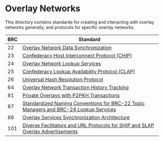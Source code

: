 # Overlay Networks

This directory contains standards for creating and interacting with overlay networks generally, and protocols for specific overlay networks.

BRC | Standard
-----|------------------
22   | [Overlay Network Data Synchronization](./0022.md)
23   | [Confederacy Host Interconnect Protocol (CHIP)](./0023.md)
24   | [Overlay Network Lookup Services](./0024.md)
25   | [Confederacy Lookup Availability Protocol (CLAP)](./0025.md)
26   | [Universal Hash Resolution Protocol](./0026.md)
64   | [Overlay Network Transaction History Tracking](./0064.md)
81   | [Private Overlays with P2PKH Transactions](./0081.md)
87   | [Standardized Naming Conventions for BRC-22 Topic Managers and BRC-24 Lookup Services](./0087.md)
88   | [Overlay Services Synchronization Architecture](./0088.md)
101  | [Diverse Facilitators and URL Protocols for SHIP and SLAP Overlay Advertisements](./0101.md)

